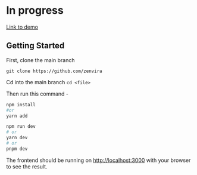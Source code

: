 # In progress

[Link to demo]("https://zenvira.vercel.app")

## Getting Started

First, clone the main branch

`git clone https://github.com/zenvira`

Cd into the main branch
`cd <file>`

Then run this command -

```bash
npm install
#or
yarn add
```

```bash
npm run dev
# or
yarn dev
# or
pnpm dev
```

The frontend should be running on [http://localhost:3000](http://localhost:3000) with your browser to see the result.
